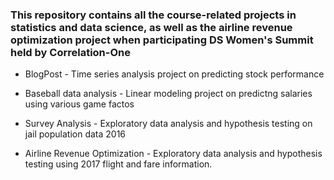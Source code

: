 ### This repository contains all the course-related projects in statistics and data science, as well as the airline revenue optimization project when participating DS Women's Summit held by Correlation-One

- BlogPost - Time series analysis project on predicting stock performance

- Baseball data analysis - Linear modeling project on predictng salaries using various game factos

- Survey Analysis - Exploratory data analysis and hypothesis testing on jail population data 2016

- Airline Revenue Optimization - Exploratory data analysis and hypothesis testing using 2017 flight and fare information.

